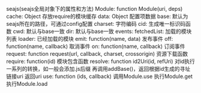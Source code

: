 seajs(seajs全局对象下的属性和方法)
    Module: function Module(uri, deps)
    cache: Object
        存放require的模块缓存
    data: Object
        配置项数据
        base: 默认为seajs所在的路径，可通过config配置
        charset: 字符编码
        cid: 生成唯一标识码函数
        cwd: 默认与base一致
        dir: 默认与base一致
        events: 
        fetchedList: 加载的模块列表
        loader: 已经加载的模块
    emit: function(name, data)
        发布事件
    off: function(name, callback)
        取消事件
    on: function(name, callback)
        订阅事件
    request: function request(url, callback, charset, crossorigin)
        资源下载函数
    require: function(id)
        模块包含函数
    resolve: function id2Uri(id, refUri)
        对id执行一系列的转换，如一般会添加.js后缀
        再调用addBase()，返回根据id生成的寻址链接uri
        返回uri
    use: function (ids, callback)
        调用Module.use
        执行Module.get
        执行Module.load